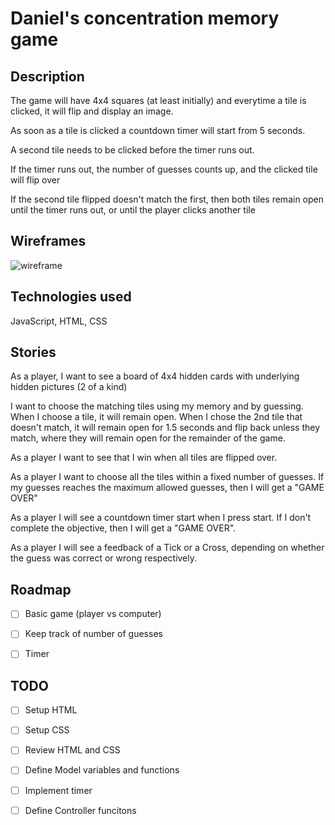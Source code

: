 

# Daniel's concentration memory game

## Description
The game will have 4x4 squares (at least initially) and everytime a tile is clicked, it will flip and display an image. 

As soon as a tile is clicked a countdown timer will start from 5 seconds.

A second tile needs to be clicked before the timer runs out.

If the timer runs out, the number of guesses counts up, and the clicked tile will flip over

If the second tile flipped doesn't match the first, then both tiles remain open until the timer runs out, or until the player clicks another tile




## Wireframes
![wireframe](../code/myGame/images/wireframe1.png)

## Technologies used
JavaScript, HTML, CSS

## Stories
As a player, I want to see a board of 4x4 hidden cards with underlying hidden pictures (2 of a kind)

I want to choose the matching tiles using my memory and by guessing. When I choose a tile, it will remain open. When I chose the 2nd tile that doesn't match, it will remain open for 1.5 seconds and flip back unless they match, where they will remain open for the remainder of the game. 

As a player I want to see that I win when all tiles are flipped over. 

As a player I want to choose all the tiles within a fixed number of guesses. If my guesses reaches the maximum allowed guesses, then I will get a "GAME OVER"

As a player I will see a countdown timer start when I press start. If I don't complete the objective, then I will get a "GAME OVER". 

As a player I will see a feedback of a Tick or a Cross, depending on whether the guess was correct or wrong respectively. 


## Roadmap
- [ ] Basic game (player vs computer)
- [ ] Keep track of number of guesses
- [ ] Timer


## TODO
- [ ] Setup HTML
- [ ] Setup CSS
- [ ] Review HTML and CSS
- [ ] Define Model variables and functions
- [ ] Implement timer
- [ ] Define Controller funcitons

